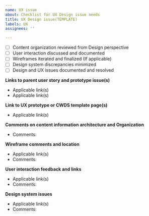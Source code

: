 ```yaml
---
name: UX issue
about: Checklist for UX Design issue needs
title: UX Design issue(TEMPLATE)
labels: UX
assignees: ''

---
```


- [ ] Content organization reviewed from Design perspective 
- [ ] User interaction discussed and documented 
- [ ] Wireframes iterated and finalized (If applicable)
- [ ] Design system discrepancies minimized
- [ ] Design and UX issues documented and resolved

**Links to parent user story and prototype issue(s)**
- Applicable link(s)
- Applicable link(s)

**Link to UX prototype or CWDS template page(s)**
- Applicable link(s)

**Comments on content information architecture and Organization**
- Comments:

**Wireframe comments and location**
- Applicable link(s)
- Comments:

**User interaction feedback and links**
- Applicable link(s)
- Comments:

**Design system issues**
- Applicable link(s)
- Comments:
